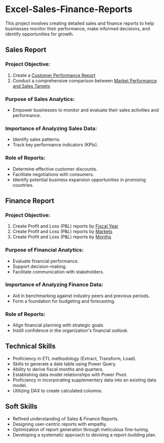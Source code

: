 # Excel-Sales-Finance-Reports

This project involves creating detailed sales and finance reports to help businesses monitor their performance, make informed decisions, and identify opportunities for growth.

## Sales Report

### Project Objective:

1. Create a [Customer Performance Report](https://github.com/kumarmohit108/Excel-Sales-Finance-Reports/blob/main/Customer%20Performance%20Report.pdf)
2. Conduct a comprehensive comparison between [Market Performance and Sales Targets](https://github.com/kumarmohit108/Excel-Sales-Finance-Reports/blob/main/Market%20Performance%20vs%20Target%20Report.pdf)

### Purpose of Sales Analytics:

- Empower businesses to monitor and evaluate their sales activities and performance.

### Importance of Analyzing Sales Data:

- Identify sales patterns.
- Track key performance indicators (KPIs).

### Role of Reports:

- Determine effective customer discounts.
- Facilitate negotiations with consumers.
- Identify potential business expansion opportunities in promising countries.

## Finance Report

### Project Objective:

1. Create Profit and Loss (P&L) reports by [Fiscal Year](https://github.com/kumarmohit108/Excel-Sales-Finance-Reports/blob/main/P%26L%20Statement%20by%20Fiscal%20Year.pdf)
2. Create Profit and Loss (P&L) reports by [Markets](https://github.com/kumarmohit108/Excel-Sales-Finance-Reports/blob/main/P%26L%20Statement%20by%20Markets.pdf)
3. Create Profit and Loss (P&L) reports by [Months](https://github.com/kumarmohit108/Excel-Sales-Finance-Reports/blob/main/P%26L%20Statement%20by%20Months.pdf)

### Purpose of Financial Analytics:

- Evaluate financial performance.
- Support decision-making.
- Facilitate communication with stakeholders.

### Importance of Analyzing Finance Data:

- Aid in benchmarking against industry peers and previous periods.
- Form a foundation for budgeting and forecasting.

### Role of Reports:

- Align financial planning with strategic goals.
- Instill confidence in the organization's financial outlook.

## Technical Skills

- Proficiency in ETL methodology (Extract, Transform, Load).
- Skills to generate a date table using Power Query.
- Ability to derive fiscal months and quarters.
- Establishing data model relationships with Power Pivot.
- Proficiency in incorporating supplementary data into an existing data model.
- Utilizing DAX to create calculated columns.

## Soft Skills

- Refined understanding of Sales & Finance Reports.
- Designing user-centric reports with empathy.
- Optimization of report generation through meticulous fine-tuning.
- Developing a systematic approach to devising a report-building plan.
